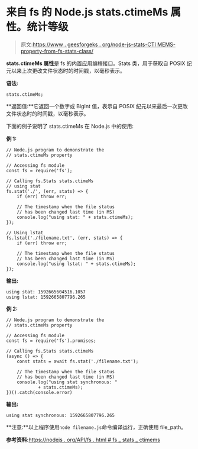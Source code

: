 # 来自 fs 的 Node.js stats.ctimeMs 属性。统计等级

> 原文:[https://www . geesforgeks . org/node-js-stats-CTI MEMS-property-from-fs-stats-class/](https://www.geeksforgeeks.org/node-js-stats-ctimems-property-from-fs-stats-class/)

**stats.ctimeMs 属性**是 fs 的内置应用编程接口。Stats 类，用于获取自 POSIX 纪元以来上次更改文件状态时的时间戳，以毫秒表示。

**语法:**

```
stats.ctimeMs;
```

**返回值:**它返回一个数字或 BigInt 值，表示自 POSIX 纪元以来最后一次更改文件状态时的时间戳，以毫秒表示。

下面的例子说明了 stats.ctimeMs 在 Node.js 中的使用:

**例 1:**

```
// Node.js program to demonstrate the
// stats.ctimeMs property

// Accessing fs module
const fs = require('fs');

// Calling fs.Stats stats.ctimeMs
// using stat
fs.stat('./', (err, stats) => {
    if (err) throw err;

    // The timestamp when the file status 
    // has been changed last time (in MS) 
    console.log("using stat: " + stats.ctimeMs);
});

// Using lstat
fs.lstat('./filename.txt', (err, stats) => {
    if (err) throw err;

    // The timestamp when the file status 
    // has been changed last time (in MS) 
    console.log("using lstat: " + stats.ctimeMs);
});
```

**输出:**

```
using stat: 1592665604516.1057
using lstat: 1592665807796.265

```

**例 2:**

```
// Node.js program to demonstrate the
// stats.ctimeMs property

// Accessing fs module
const fs = require('fs').promises;

// Calling fs.Stats stats.ctimeMs
(async () => {
    const stats = await fs.stat('./filename.txt');

    // The timestamp when the file status 
    // has been changed last time (in MS) 
    console.log("using stat synchronous: "
            + stats.ctimeMs);
})().catch(console.error)
```

**输出:**

```
using stat synchronous: 1592665807796.265

```

**注意:**以上程序使用`node filename.js`命令编译运行，正确使用 file_path。

**参考资料:**[https://nodejs . org/API/fs . html # fs _ stats _ ctimems](https://nodejs.org/api/fs.html#fs_stats_ctimems)